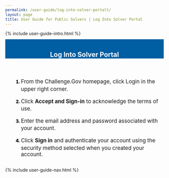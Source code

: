 ```yaml
---
permalink: /user-guide/log-into-solver-portalt/
layout: page
title: User Guide for Public Solvers | Log Into Solver Portal
---
```

<div class="row">
  <div class="col-sm-12">{% include user-guide-intro.html %}</div>
</div>
<div class="row" style="padding-top: 10px; padding-bottom: 30px;">
  <div class="col-sm-12" style="padding-top: 6px; background-color: #005ea2; color: #ffffff; text-align: center;">
    <h2>Log Into Solver Portal</h2>
  </div>
</div>
<div class="row">
  <div class="col-sm-7">
    <ol style="padding-left: 50px;">
      <li style="font-weight:900;"><span style="font-size: 1.06rem; line-height: 1.5; font-weight: 400;">From the Challenge.Gov homepage, click Login in the upper right corner. </span></li>
      <br>
      <li style="font-weight:900;"><span style="font-size: 1.06rem; line-height: 1.5; font-weight: 400;">Click <b>Accept and Sign-in</b> to acknowledge the terms of use.</span></li>
      <br>
      <li style="font-weight:900;"><span style="font-size: 1.06rem; line-height: 1.5; font-weight: 400;">Enter the email address and password associated with your account.</span></li>
            <br>
      <li style="font-weight:900;"><span style="font-size: 1.06rem; line-height: 1.5; font-weight: 400;">Click <b>Sign in</b> and authenticate your account using the security method selected when you created your account. </span></li>
    </ol>
  </div>
  <div class="col-sm-1">&nbsp;</div>
  <div class="col-sm-4"> {% include user-guide-nav.html %} </div>
</div>
